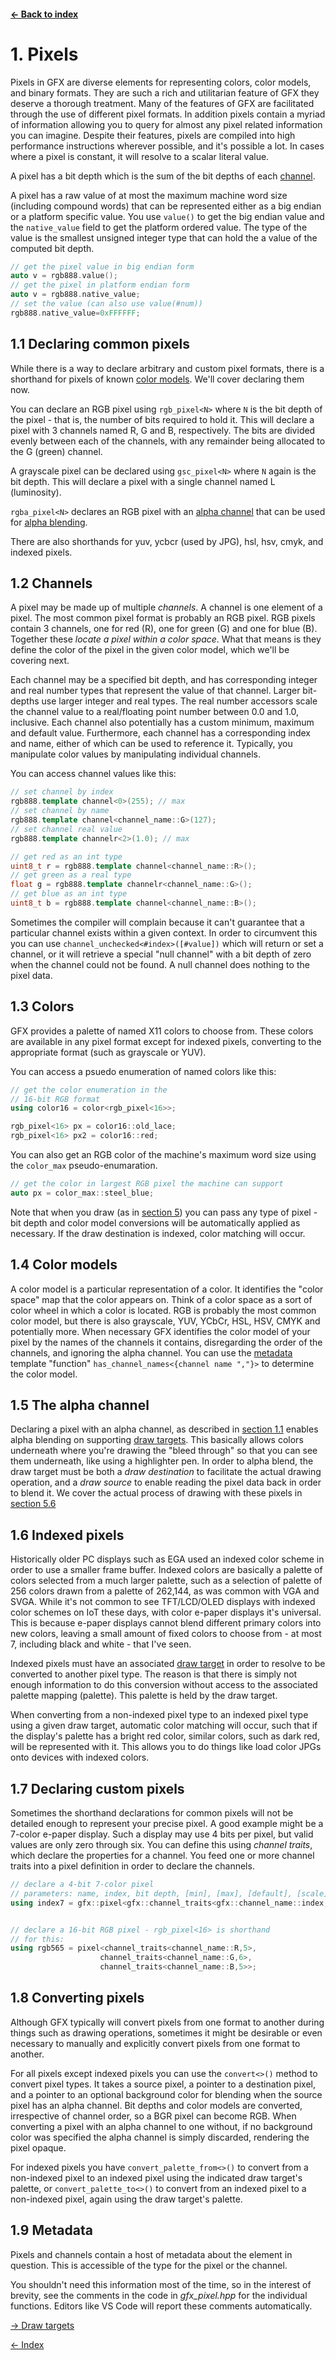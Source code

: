 #### [← Back to index](index.md)

<a name="1"></a>

# 1. Pixels

Pixels in GFX are diverse elements for representing colors, color models, and binary formats. They are such a rich and utilitarian feature of GFX they deserve a thorough treatment. Many of the features of GFX are facilitated through the use of different pixel formats. In addition pixels contain a myriad of information allowing you to query for almost any pixel related information you can imagine. Despite their features, pixels are compiled into high performance instructions wherever possible, and it's possible a lot. In cases where a pixel is constant, it will resolve to a scalar literal value.

A pixel has a bit depth which is the sum of the bit depths of each [channel](#1.2). 

A pixel has a raw value of at most the maximum machine word size (including compound words) that can be represented either as a big endian or a platform specific value. You use `value()` to get the big endian value and the `native_value` field to get the platform ordered value. The type of the value is the smallest unsigned integer type that can hold the a value of the computed bit depth.

```cpp
// get the pixel value in big endian form
auto v = rgb888.value();
// get the pixel in platform endian form
auto v = rgb888.native_value;
// set the value (can also use value(#num))
rgb888.native_value=0xFFFFFF;
```

<a name="1.1"></a>

## 1.1 Declaring common pixels

While there is a way to declare arbitrary and custom pixel formats, there is a shorthand for pixels of known [color models](#1.3). We'll cover declaring them now.

You can declare an RGB pixel using `rgb_pixel<N>` where `N` is the bit depth of the pixel - that is, the number of bits required to hold it. This will declare a pixel with 3 channels named R, G and B, respectively. The bits are divided evenly between each of the channels, with any remainder being allocated to the G (green) channel.

A grayscale pixel can be declared using `gsc_pixel<N>` where `N` again is the bit depth. This will declare a pixel with a single channel named L (luminosity).

``rgba_pixel<N>`` declares an RGB pixel with an [alpha channel](#1.5) that can be used for [alpha blending](drawing.md#5.6).

There are also shorthands for yuv, ycbcr (used by JPG), hsl, hsv, cmyk, and indexed pixels.

<a name="1.2"></a>

## 1.2 Channels

A pixel may be made up of multiple *channels*. A channel is one element of a pixel. The most common pixel format is probably an RGB pixel. RGB pixels contain 3 channels, one for red (R), one for green (G) and one for blue (B). Together these *locate a pixel within a color space*. What that means is they define the color of the pixel in the given color model, which we'll be covering next.

Each channel may be a specified bit depth, and has corresponding integer and real number types that represent the value of that channel. Larger bit-depths use larger integer and real types. The real number accessors scale the channel value to a real/floating point number between 0.0 and 1.0, inclusive. Each channel also potentially has a custom minimum, maximum and default value. Furthermore, each channel has a corresponding index and name, either of which can be used to reference it. Typically, you manipulate color values by manipulating individual channels.

You can access channel values like this:
```cpp
// set channel by index
rgb888.template channel<0>(255); // max
// set channel by name
rgb888.template channel<channel_name::G>(127);
// set channel real value
rgb888.template channelr<2>(1.0); // max

// get red as an int type
uint8_t r = rgb888.template channel<channel_name::R>();
// get green as a real type
float g = rgb888.template channelr<channel_name::G>();
// get blue as an int type
uint8_t b = rgb888.template channel<channel_name::B>();
```
Sometimes the compiler will complain because it can't guarantee that a particular channel exists within a given context. In order to circumvent this you can use ``channel_unchecked<#index>([#value])`` which will return or set a channel, or it will retrieve a special "null channel" with a bit depth of zero when the channel could not be found. A null channel does nothing to the pixel data.

<a name="1.3"></a>

## 1.3 Colors

GFX provides a palette of named X11 colors to choose from. These colors are available in any pixel format except for indexed pixels, converting to the appropriate format (such as grayscale or YUV).

You can access a psuedo enumeration of named colors like this:
```cpp
// get the color enumeration in the
// 16-bit RGB format
using color16 = color<rgb_pixel<16>>;

rgb_pixel<16> px = color16::old_lace;
rgb_pixel<16> px2 = color16::red;
```

You can also get an RGB color of the machine's maximum word size using the `color_max` pseudo-enumaration.
```cpp
// get the color in largest RGB pixel the machine can support
auto px = color_max::steel_blue;
```

Note that when you draw (as in [section 5](drawing.md)) you can pass any type of pixel - bit depth and color model conversions will be automatically applied as necessary. If the draw destination is indexed, color matching will occur.

<a name="1.4"></a>

## 1.4 Color models

A color model is a particular representation of a color. It identifies the "color space" map that the color appears on. Think of a color space as a sort of color wheel in which a color is located. RGB is probably the most common color model, but there is also grayscale, YUV, YCbCr, HSL, HSV, CMYK and potentially more. When necessary GFX identifies the color model of your pixel by the names of the channels it contains, disregarding the order of the channels, and ignoring the alpha channel. You can use the [metadata](#1.9) template "function" `has_channel_names<{channel name ","}>` to determine the color model.

<a name="1.5"></a>

## 1.5 The alpha channel

Declaring a pixel with an alpha channel, as described in [section 1.1](#1.1) enables alpha blending on supporting [draw targets](draw_targets.md). This basically allows colors underneath where you're drawing the "bleed through" so that you can see them underneath, like using a highlighter pen. In order to alpha blend, the draw target must be both a *draw destination* to facilitate the actual drawing operation, and a *draw source* to enable reading the pixel data back in order to blend it. We cover the actual process of drawing with these pixels in [section 5.6](drawing.md#5.6)

<a name="1.6"></a>

## 1.6 Indexed pixels

Historically older PC displays such as EGA used an indexed color scheme in order to use a smaller frame buffer. Indexed colors are basically a palette of colors selected from a much larger palette, such as a selection of palette of 256 colors drawn from a palette of 262,144, as was common with VGA and SVGA. While it's not common to see TFT/LCD/OLED displays with indexed color schemes on IoT these days, with color e-paper displays it's universal. This is because e-paper displays cannot blend different primary colors into new colors, leaving a small amount of fixed colors to choose from - at most 7, including black and white - that I've seen.

Indexed pixels must have an associated [draw target](draw_targets.md) in order to resolve to be converted to another pixel type. The reason is that there is simply not enough information to do this conversion without access to the associated palette mapping (palette). This palette is held by the draw target.

When converting from a non-indexed pixel type to an indexed pixel type using a given draw target, automatic color matching will occur, such that if the display's palette has a bright red color, similar colors, such as dark red, will be represented with it. This allows you to do things like load color JPGs onto devices with indexed colors.

<a name="1.7"></a>

## 1.7 Declaring custom pixels

Sometimes the shorthand declarations for common pixels will not be detailed enough to represent your precise pixel. A good example might be a 7-color e-paper display. Such a display may use 4 bits per pixel, but valid values are only zero through six. You can define this using *channel traits*, which declare the properties for a channel. You feed one or more channel traits into a pixel definition in order to declare the channels.

```cpp
// declare a 4-bit 7-color pixel
// parameters: name, index, bit depth, [min], [max], [default], [scale]
using index7 = gfx::pixel<gfx::channel_traits<gfx::channel_name::index,4,0,6>>;


// declare a 16-bit RGB pixel - rgb_pixel<16> is shorthand
// for this:
using rgb565 = pixel<channel_traits<channel_name::R,5>,
                    channel_traits<channel_name::G,6>,
                    channel_traits<channel_name::B,5>>;
```

<a name="1.8"></a>

## 1.8 Converting pixels

Although GFX typically will convert pixels from one format to another during things such as drawing operations, sometimes it might be desirable or even necessary to manually and explicitly convert pixels from one format to another.

For all pixels except indexed pixels you can use the `convert<>()` method to convert pixel types. It takes a source pixel, a pointer to a destination pixel, and a pointer to an optional background color for blending when the source pixel has an alpha channel. Bit depths and color models are converted, irrespective of channel order, so a BGR pixel can become RGB. When converting a pixel with an alpha channel to one without, if no background color was specified the alpha channel is simply discarded, rendering the pixel opaque.

For indexed pixels you have `convert_palette_from<>()` to convert from a non-indexed pixel to an indexed pixel using the indicated draw target's palette, or `convert_palette_to<>()` to convert from an indexed pixel to a non-indexed pixel, again using the draw target's palette.

<a name="1.9"></a>

## 1.9 Metadata

Pixels and channels contain a host of metadata about the element in question. This is accessible of the type for the pixel or the channel.

You shouldn't need this information most of the time, so in the interest of brevity, see the comments in the code in *gfx_pixel.hpp* for the individual functions. Editors like VS Code will report these comments automatically.

[→ Draw targets](draw_targets.md)

[← Index](index.md)

